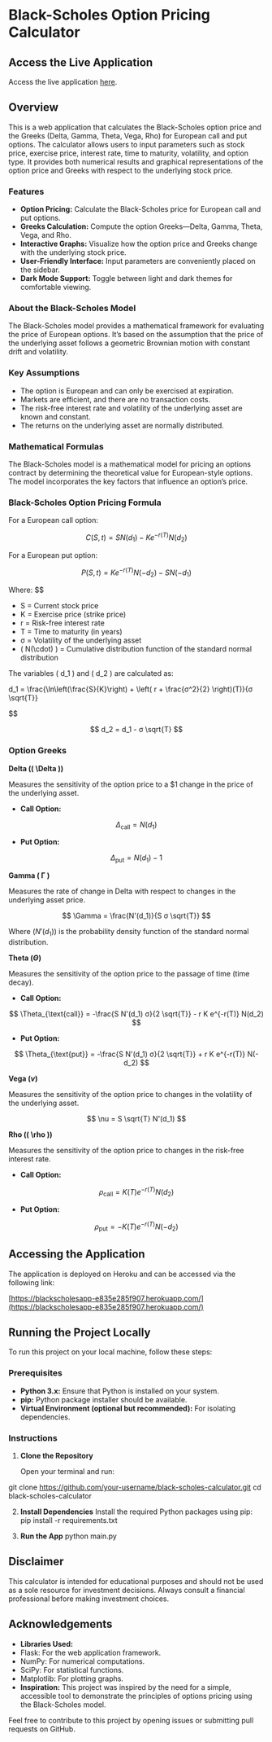 # Black-Scholes Option Pricing Calculator

## Access the Live Application

Access the live application [here](https://blackscholesapp-e835e285f907.herokuapp.com/).

## Overview

This is a web application that calculates the Black-Scholes option price and the Greeks (Delta, Gamma, Theta, Vega, Rho) for European call and put options. The calculator allows users to input parameters such as stock price, exercise price, interest rate, time to maturity, volatility, and option type. It provides both numerical results and graphical representations of the option price and Greeks with respect to the underlying stock price.

### Features

- **Option Pricing:** Calculate the Black-Scholes price for European call and put options.
- **Greeks Calculation:** Compute the option Greeks—Delta, Gamma, Theta, Vega, and Rho.
- **Interactive Graphs:** Visualize how the option price and Greeks change with the underlying stock price.
- **User-Friendly Interface:** Input parameters are conveniently placed on the sidebar.
- **Dark Mode Support:** Toggle between light and dark themes for comfortable viewing.

### About the Black-Scholes Model

The Black-Scholes model provides a mathematical framework for evaluating the price of European options. It’s based on the assumption that the price of the underlying asset follows a geometric Brownian motion with constant drift and volatility.

### Key Assumptions

- The option is European and can only be exercised at expiration.
- Markets are efficient, and there are no transaction costs.
- The risk-free interest rate and volatility of the underlying asset are known and constant.
- The returns on the underlying asset are normally distributed.

### Mathematical Formulas

The Black-Scholes model is a mathematical model for pricing an options contract by determining the theoretical value for European-style options. The model incorporates the key factors that influence an option’s price.

### Black-Scholes Option Pricing Formula

For a European call option:

$$
C(S, t) = S N(d_1) - K e^{-r(T)} N(d_2)
$$

For a European put option:

$$
P(S, t) = K e^{-r(T)} N(-d_2) - S N(-d_1)
$$

Where:
$$
- S = Current stock price
- K = Exercise price (strike price)
- r = Risk-free interest rate
- T = Time to maturity (in years)
- σ = Volatility of the underlying asset
- \( N(\cdot) \) = Cumulative distribution function of the standard normal distribution

The variables \( d_1 \) and \( d_2 \) are calculated as:

d_1 = \frac{\ln\left(\frac{S}{K}\right) + \left( r + \frac{σ^2}{2} \right)(T)}{σ \sqrt{T}}

$$

$$
d_2 = d_1 - σ \sqrt{T}
$$

### Option Greeks

**Delta (\( \Delta \))**

Measures the sensitivity of the option price to a $1 change in the price of the underlying asset.

- **Call Option:**

$$
\Delta_{\text{call}} = N(d_1)
$$

- **Put Option:**

$$
\Delta_{\text{put}} = N(d_1) - 1
$$

**Gamma ( Γ )**

Measures the rate of change in Delta with respect to changes in the underlying asset price.

$$
\Gamma = \frac{N'(d_1)}{S σ \sqrt{T}}
$$

Where $( N'(d_1))$ is the probability density function of the standard normal distribution.

**Theta ($\Theta$)**

Measures the sensitivity of the option price to the passage of time (time decay).

- **Call Option:**

$$
\Theta_{\text{call}} = -\frac{S N'(d_1) σ}{2 \sqrt{T}} - r K e^{-r(T)} N(d_2)
$$

- **Put Option:**

$$
\Theta_{\text{put}} = -\frac{S N'(d_1) σ}{2 \sqrt{T}} + r K e^{-r(T)} N(-d_2)
$$

**Vega ($\nu$)**

Measures the sensitivity of the option price to changes in the volatility of the underlying asset.

$$
\nu = S \sqrt{T} N'(d_1)
$$

**Rho (\( \rho \))**

Measures the sensitivity of the option price to changes in the risk-free interest rate.

- **Call Option:**

$$
\rho_{\text{call}} = K (T) e^{-r(T)} N(d_2)
$$

- **Put Option:**

$$
\rho_{\text{put}} = -K (T) e^{-r(T)} N(-d_2)
$$

## Accessing the Application

The application is deployed on Heroku and can be accessed via the following link:

[https://blackscholesapp-e835e285f907.herokuapp.com/](https://blackscholesapp-e835e285f907.herokuapp.com/)

## Running the Project Locally

To run this project on your local machine, follow these steps:

### Prerequisites

- **Python 3.x:** Ensure that Python is installed on your system.
- **pip:** Python package installer should be available.
- **Virtual Environment (optional but recommended):** For isolating dependencies.

### Instructions

1. **Clone the Repository**

   Open your terminal and run:

git clone https://github.com/your-username/black-scholes-calculator.git
cd black-scholes-calculator

2. **Install Dependencies**
Install the required Python packages using pip:
pip install -r requirements.txt

3. **Run the App**
python main.py


## Disclaimer

This calculator is intended for educational purposes and should not be used as a sole resource for investment decisions. Always consult a financial professional before making investment choices.

## Acknowledgements

- **Libraries Used:**
- Flask: For the web application framework.
- NumPy: For numerical computations.
- SciPy: For statistical functions.
- Matplotlib: For plotting graphs.
- **Inspiration:** This project was inspired by the need for a simple, accessible tool to demonstrate the principles of options pricing using the Black-Scholes model.

Feel free to contribute to this project by opening issues or submitting pull requests on GitHub.
